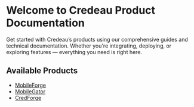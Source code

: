 # Welcome to Credeau Product Documentation

Get started with Credeau’s products using our comprehensive guides and technical documentation. Whether you're integrating, deploying, or exploring features — everything you need is right here.

## Available Products

- [MobileForge](products/mobileforge/index.md)
- [MobileGator](products/mobilegator/index.md)
- [CredForge](products/credforge/index.md)
